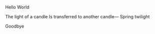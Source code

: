 Hello World






The light of a candle
Is transferred to another candle—
Spring twilight



Goodbye
